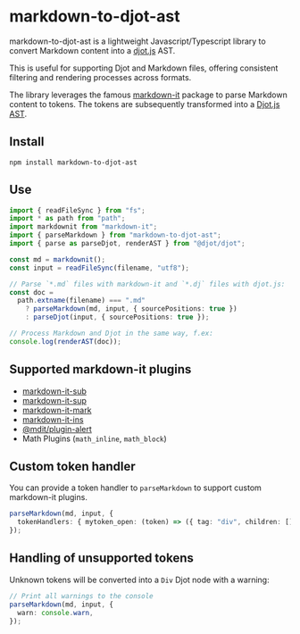# markdown-to-djot-ast

markdown-to-djot-ast is a lightweight Javascript/Typescript library to convert Markdown content into a [djot.js](https://github.com/jgm/djot.js) AST.

This is useful for supporting Djot and Markdown files, offering consistent filtering and rendering processes across formats.

The library leverages the famous [markdown-it](https://markdown-it.github.io/) package to parse Markdown content to tokens. The tokens are subsequently transformed into a [Djot.js AST](https://github.com/jgm/djot.js/blob/main/src/ast.ts).

## Install

```
npm install markdown-to-djot-ast
```

## Use

```ts
import { readFileSync } from "fs";
import * as path from "path";
import markdownit from "markdown-it";
import { parseMarkdown } from "markdown-to-djot-ast";
import { parse as parseDjot, renderAST } from "@djot/djot";

const md = markdownit();
const input = readFileSync(filename, "utf8");

// Parse `*.md` files with markdown-it and `*.dj` files with djot.js:
const doc =
  path.extname(filename) === ".md"
    ? parseMarkdown(md, input, { sourcePositions: true })
    : parseDjot(input, { sourcePositions: true });

// Process Markdown and Djot in the same way, f.ex:
console.log(renderAST(doc));
```

## Supported markdown-it plugins

- [markdown-it-sub](https://github.com/markdown-it/markdown-it-sub)
- [markdown-it-sup](https://github.com/markdown-it/markdown-it-sup)
- [markdown-it-mark](https://github.com/markdown-it/markdown-it-mark)
- [markdown-it-ins](https://github.com/markdown-it/markdown-it-ins)
- [@mdit/plugin-alert](https://mdit-plugins.github.io/alert.html)
- Math Plugins (`math_inline`, `math_block`)

## Custom token handler

You can provide a token handler to `parseMarkdown` to support custom markdown-it plugins.

```ts
parseMarkdown(md, input, {
  tokenHandlers: { mytoken_open: (token) => ({ tag: "div", children: [] }) },
});
```

## Handling of unsupported tokens

Unknown tokens will be converted into a `Div` Djot node with a warning:

```ts
// Print all warnings to the console
parseMarkdown(md, input, {
  warn: console.warn,
});
```

